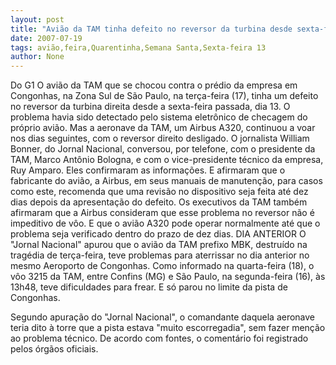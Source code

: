 ```yaml
---
layout: post
title: "Avião da TAM tinha defeito no reversor da turbina desde sexta-feira da semana passada"
date: 2007-07-19
tags: avião,feira,Quarentinha,Semana Santa,Sexta-feira 13
author: None
---
```

Do G1
O avi&atilde;o da TAM que se chocou contra o pr&eacute;dio da empresa em Congonhas, na Zona Sul de S&atilde;o Paulo, na ter&ccedil;a-feira (17), tinha um defeito no reversor da turbina direita desde a sexta-feira passada, dia 13. 
O problema havia sido detectado pelo sistema eletr&ocirc;nico de checagem do pr&oacute;prio avi&atilde;o. Mas a aeronave da TAM, um Airbus A320, continuou a voar nos dias seguintes, com o reversor direito desligado. 
O jornalista William Bonner, do Jornal Nacional,&nbsp;conversou, por telefone, com o presidente da TAM, Marco Ant&ocirc;nio Bologna, e com o vice-presidente t&eacute;cnico da empresa, Ruy Amparo. 
Eles confirmaram as informa&ccedil;&otilde;es. E afirmaram que o fabricante do avi&atilde;o, a Airbus, em seus manuais de manuten&ccedil;&atilde;o, para casos como este, recomenda que uma revis&atilde;o no dispositivo seja feita at&eacute; dez dias depois da apresenta&ccedil;&atilde;o do defeito. 
Os executivos da TAM tamb&eacute;m afirmaram que a Airbus consideram que esse problema no reversor n&atilde;o &eacute; impeditivo de v&ocirc;o. E que o avi&atilde;o A320 pode operar normalmente at&eacute; que o problema seja verificado dentro do prazo de dez dias. 
DIA ANTERIOR
O &quot;Jornal Nacional&quot; apurou que o avi&atilde;o da TAM prefixo MBK, destru&iacute;do na trag&eacute;dia de ter&ccedil;a-feira, teve problemas para aterrissar no dia anterior no mesmo Aeroporto de Congonhas. 
Como informado na quarta-feira (18), o v&ocirc;o 3215 da TAM, entre Confins (MG) e S&atilde;o Paulo, na segunda-feira (16), &agrave;s 13h48, teve dificuldades para frear. E s&oacute; parou no limite da pista de Congonhas. 

Segundo apura&ccedil;&atilde;o do &quot;Jornal Nacional&quot;, o comandante daquela aeronave teria dito &agrave; torre que a pista estava &quot;muito escorregadia&quot;, sem fazer men&ccedil;&atilde;o ao problema t&eacute;cnico. De acordo com fontes, o coment&aacute;rio foi registrado pelos &oacute;rg&atilde;os oficiais. 